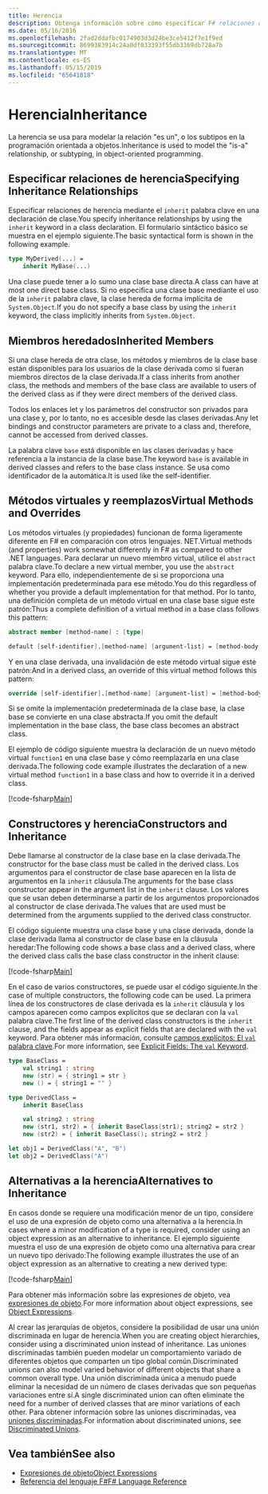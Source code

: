 ```yaml
---
title: Herencia
description: Obtenga información sobre cómo especificar F# relaciones de herencia con la palabra clave 'inherit'.
ms.date: 05/16/2016
ms.openlocfilehash: 2fad2ddafbc0174903d3d24be3ce5412f7e1f9ed
ms.sourcegitcommit: 8699383914c24a0df033393f55db3369db728a7b
ms.translationtype: MT
ms.contentlocale: es-ES
ms.lasthandoff: 05/15/2019
ms.locfileid: "65641818"
---
```

# <a name="inheritance"></a><span data-ttu-id="0a108-103">Herencia</span><span class="sxs-lookup"><span data-stu-id="0a108-103">Inheritance</span></span>

<span data-ttu-id="0a108-104">La herencia se usa para modelar la relación "es un", o los subtipos en la programación orientada a objetos.</span><span class="sxs-lookup"><span data-stu-id="0a108-104">Inheritance is used to model the "is-a" relationship, or subtyping, in object-oriented programming.</span></span>

## <a name="specifying-inheritance-relationships"></a><span data-ttu-id="0a108-105">Especificar relaciones de herencia</span><span class="sxs-lookup"><span data-stu-id="0a108-105">Specifying Inheritance Relationships</span></span>

<span data-ttu-id="0a108-106">Especificar relaciones de herencia mediante el `inherit` palabra clave en una declaración de clase.</span><span class="sxs-lookup"><span data-stu-id="0a108-106">You specify inheritance relationships by using the `inherit` keyword in a class declaration.</span></span> <span data-ttu-id="0a108-107">El formulario sintáctico básico se muestra en el ejemplo siguiente.</span><span class="sxs-lookup"><span data-stu-id="0a108-107">The basic syntactical form is shown in the following example.</span></span>

```fsharp
type MyDerived(...) =
    inherit MyBase(...)
```

<span data-ttu-id="0a108-108">Una clase puede tener a lo sumo una clase base directa.</span><span class="sxs-lookup"><span data-stu-id="0a108-108">A class can have at most one direct base class.</span></span> <span data-ttu-id="0a108-109">Si no especifica una clase base mediante el uso de la `inherit` palabra clave, la clase hereda de forma implícita de `System.Object`.</span><span class="sxs-lookup"><span data-stu-id="0a108-109">If you do not specify a base class by using the `inherit` keyword, the class implicitly inherits from `System.Object`.</span></span>

## <a name="inherited-members"></a><span data-ttu-id="0a108-110">Miembros heredados</span><span class="sxs-lookup"><span data-stu-id="0a108-110">Inherited Members</span></span>

<span data-ttu-id="0a108-111">Si una clase hereda de otra clase, los métodos y miembros de la clase base están disponibles para los usuarios de la clase derivada como si fueran miembros directos de la clase derivada.</span><span class="sxs-lookup"><span data-stu-id="0a108-111">If a class inherits from another class, the methods and members of the base class are available to users of the derived class as if they were direct members of the derived class.</span></span>

<span data-ttu-id="0a108-112">Todos los enlaces let y los parámetros del constructor son privados para una clase y, por lo tanto, no es accesible desde las clases derivadas.</span><span class="sxs-lookup"><span data-stu-id="0a108-112">Any let bindings and constructor parameters are private to a class and, therefore, cannot be accessed from derived classes.</span></span>

<span data-ttu-id="0a108-113">La palabra clave `base` está disponible en las clases derivadas y hace referencia a la instancia de la clase base.</span><span class="sxs-lookup"><span data-stu-id="0a108-113">The keyword `base` is available in derived classes and refers to the base class instance.</span></span> <span data-ttu-id="0a108-114">Se usa como identificador de la automática.</span><span class="sxs-lookup"><span data-stu-id="0a108-114">It is used like the self-identifier.</span></span>

## <a name="virtual-methods-and-overrides"></a><span data-ttu-id="0a108-115">Métodos virtuales y reemplazos</span><span class="sxs-lookup"><span data-stu-id="0a108-115">Virtual Methods and Overrides</span></span>

<span data-ttu-id="0a108-116">Los métodos virtuales (y propiedades) funcionan de forma ligeramente diferente en F# en comparación con otros lenguajes. NET.</span><span class="sxs-lookup"><span data-stu-id="0a108-116">Virtual methods (and properties) work somewhat differently in F# as compared to other .NET languages.</span></span> <span data-ttu-id="0a108-117">Para declarar un nuevo miembro virtual, utilice el `abstract` palabra clave.</span><span class="sxs-lookup"><span data-stu-id="0a108-117">To declare a new virtual member, you use the `abstract` keyword.</span></span> <span data-ttu-id="0a108-118">Para ello, independientemente de si se proporciona una implementación predeterminada para ese método.</span><span class="sxs-lookup"><span data-stu-id="0a108-118">You do this regardless of whether you provide a default implementation for that method.</span></span> <span data-ttu-id="0a108-119">Por lo tanto, una definición completa de un método virtual en una clase base sigue este patrón:</span><span class="sxs-lookup"><span data-stu-id="0a108-119">Thus a complete definition of a virtual method in a base class follows this pattern:</span></span>

```fsharp
abstract member [method-name] : [type]

default [self-identifier].[method-name] [argument-list] = [method-body]
```

<span data-ttu-id="0a108-120">Y en una clase derivada, una invalidación de este método virtual sigue este patrón:</span><span class="sxs-lookup"><span data-stu-id="0a108-120">And in a derived class, an override of this virtual method follows this pattern:</span></span>

```fsharp
override [self-identifier].[method-name] [argument-list] = [method-body]
```

<span data-ttu-id="0a108-121">Si se omite la implementación predeterminada de la clase base, la clase base se convierte en una clase abstracta.</span><span class="sxs-lookup"><span data-stu-id="0a108-121">If you omit the default implementation in the base class, the base class becomes an abstract class.</span></span>

<span data-ttu-id="0a108-122">El ejemplo de código siguiente muestra la declaración de un nuevo método virtual `function1` en una clase base y cómo reemplazarla en una clase derivada.</span><span class="sxs-lookup"><span data-stu-id="0a108-122">The following code example illustrates the declaration of a new virtual method `function1` in a base class and how to override it in a derived class.</span></span>

[!code-fsharp[Main](../../../samples/snippets/fsharp/lang-ref-1/snippet2601.fs)]

## <a name="constructors-and-inheritance"></a><span data-ttu-id="0a108-123">Constructores y herencia</span><span class="sxs-lookup"><span data-stu-id="0a108-123">Constructors and Inheritance</span></span>

<span data-ttu-id="0a108-124">Debe llamarse al constructor de la clase base en la clase derivada.</span><span class="sxs-lookup"><span data-stu-id="0a108-124">The constructor for the base class must be called in the derived class.</span></span> <span data-ttu-id="0a108-125">Los argumentos para el constructor de clase base aparecen en la lista de argumentos en la `inherit` cláusula.</span><span class="sxs-lookup"><span data-stu-id="0a108-125">The arguments for the base class constructor appear in the argument list in the `inherit` clause.</span></span> <span data-ttu-id="0a108-126">Los valores que se usan deben determinarse a partir de los argumentos proporcionados al constructor de clase derivada.</span><span class="sxs-lookup"><span data-stu-id="0a108-126">The values that are used must be determined from the arguments supplied to the derived class constructor.</span></span>

<span data-ttu-id="0a108-127">El código siguiente muestra una clase base y una clase derivada, donde la clase derivada llama al constructor de clase base en la cláusula heredar:</span><span class="sxs-lookup"><span data-stu-id="0a108-127">The following code shows a base class and a derived class, where the derived class calls the base class constructor in the inherit clause:</span></span>

[!code-fsharp[Main](../../../samples/snippets/fsharp/lang-ref-1/snippet2602.fs)]

<span data-ttu-id="0a108-128">En el caso de varios constructores, se puede usar el código siguiente.</span><span class="sxs-lookup"><span data-stu-id="0a108-128">In the case of multiple constructors, the following code can be used.</span></span> <span data-ttu-id="0a108-129">La primera línea de los constructores de clase derivada es la `inherit` cláusula y los campos aparecen como campos explícitos que se declaran con la `val` palabra clave.</span><span class="sxs-lookup"><span data-stu-id="0a108-129">The first line of the derived class constructors is the `inherit` clause, and the fields appear as explicit fields that are declared with the `val` keyword.</span></span> <span data-ttu-id="0a108-130">Para obtener más información, consulte [campos explícitos: El `val` palabra clave](members/explicit-fields-the-val-keyword.md).</span><span class="sxs-lookup"><span data-stu-id="0a108-130">For more information, see [Explicit Fields: The `val` Keyword](members/explicit-fields-the-val-keyword.md).</span></span>

```fsharp
type BaseClass =
    val string1 : string
    new (str) = { string1 = str }
    new () = { string1 = "" }

type DerivedClass =
    inherit BaseClass

    val string2 : string
    new (str1, str2) = { inherit BaseClass(str1); string2 = str2 }
    new (str2) = { inherit BaseClass(); string2 = str2 }

let obj1 = DerivedClass("A", "B")
let obj2 = DerivedClass("A")
```

## <a name="alternatives-to-inheritance"></a><span data-ttu-id="0a108-131">Alternativas a la herencia</span><span class="sxs-lookup"><span data-stu-id="0a108-131">Alternatives to Inheritance</span></span>

<span data-ttu-id="0a108-132">En casos donde se requiere una modificación menor de un tipo, considere el uso de una expresión de objeto como una alternativa a la herencia.</span><span class="sxs-lookup"><span data-stu-id="0a108-132">In cases where a minor modification of a type is required, consider using an object expression as an alternative to inheritance.</span></span> <span data-ttu-id="0a108-133">El ejemplo siguiente muestra el uso de una expresión de objeto como una alternativa para crear un nuevo tipo derivado:</span><span class="sxs-lookup"><span data-stu-id="0a108-133">The following example illustrates the use of an object expression as an alternative to creating a new derived type:</span></span>

[!code-fsharp[Main](../../../samples/snippets/fsharp/lang-ref-1/snippet2603.fs)]

<span data-ttu-id="0a108-134">Para obtener más información sobre las expresiones de objeto, vea [expresiones de objeto](object-expressions.md).</span><span class="sxs-lookup"><span data-stu-id="0a108-134">For more information about object expressions, see [Object Expressions](object-expressions.md).</span></span>

<span data-ttu-id="0a108-135">Al crear las jerarquías de objetos, considere la posibilidad de usar una unión discriminada en lugar de herencia.</span><span class="sxs-lookup"><span data-stu-id="0a108-135">When you are creating object hierarchies, consider using a discriminated union instead of inheritance.</span></span> <span data-ttu-id="0a108-136">Las uniones discriminadas también pueden modelar un comportamiento variado de diferentes objetos que comparten un tipo global común.</span><span class="sxs-lookup"><span data-stu-id="0a108-136">Discriminated unions can also model varied behavior of different objects that share a common overall type.</span></span> <span data-ttu-id="0a108-137">Una unión discriminada única a menudo puede eliminar la necesidad de un número de clases derivadas que son pequeñas variaciones entre sí.</span><span class="sxs-lookup"><span data-stu-id="0a108-137">A single discriminated union can often eliminate the need for a number of derived classes that are minor variations of each other.</span></span> <span data-ttu-id="0a108-138">Para obtener información sobre las uniones discriminadas, vea [uniones discriminadas](discriminated-unions.md).</span><span class="sxs-lookup"><span data-stu-id="0a108-138">For information about discriminated unions, see [Discriminated Unions](discriminated-unions.md).</span></span>

## <a name="see-also"></a><span data-ttu-id="0a108-139">Vea también</span><span class="sxs-lookup"><span data-stu-id="0a108-139">See also</span></span>

- [<span data-ttu-id="0a108-140">Expresiones de objeto</span><span class="sxs-lookup"><span data-stu-id="0a108-140">Object Expressions</span></span>](object-expressions.md)
- [<span data-ttu-id="0a108-141">Referencia del lenguaje F#</span><span class="sxs-lookup"><span data-stu-id="0a108-141">F# Language Reference</span></span>](index.md)
